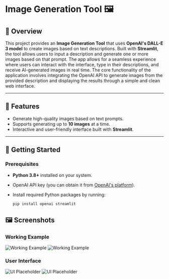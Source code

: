 # Image Generation Tool 🖼️

## 📖 Overview

This project provides an **Image Generation Tool** that uses **OpenAI's DALL-E 3 model** to create images based on text descriptions. Built with **Streamlit**, the tool allows users to input a description and generate one or more images based on that prompt. The app allows for a seamless experience where users can interact with the interface, type in their descriptions, and receive AI-generated images in real time. The core functionality of the application involves integrating the OpenAI API to generate images from the provided description and displaying the results through a simple and clean web interface.

---


## 📖 Features

- Generate high-quality images based on text prompts.
- Supports generating up to **10 images** at a time.
- Interactive and user-friendly interface built with **Streamlit**.

---

## 🚀 Getting Started

### Prerequisites

- **Python 3.8+** installed on your system.
- OpenAI API key (you can obtain it from [OpenAI's platform](https://platform.openai.com/)).
- Install required Python packages by running:

  ```bash
  pip install openai streamlit

## 🖼️ Screenshots

### Working Example
![Working Example](images/asu-winter-1.png)
![Working Example](images/asu-winter-2.png)

### User Interface
![UI Placeholder](images/generating.png)
![UI Placeholder](images/generated.png)

